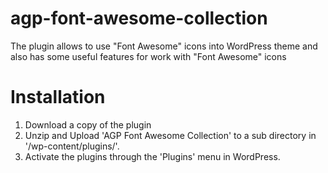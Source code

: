 # agp-font-awesome-collection

The plugin allows to use "Font Awesome" icons into WordPress theme and also has some useful features for work with "Font Awesome" icons

# Installation

1. Download a copy of the plugin
2. Unzip and Upload 'AGP Font Awesome Collection' to a sub directory in '/wp-content/plugins/'.
3. Activate the plugins through the 'Plugins' menu in WordPress.
